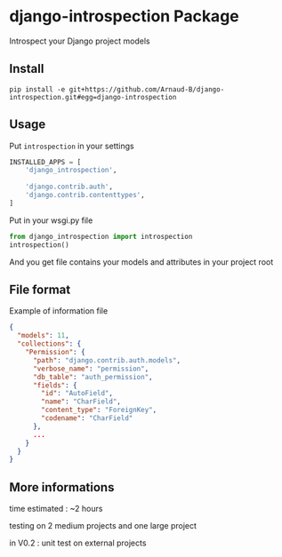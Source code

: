 # django-introspection Package

Introspect your Django project models

## Install

`pip install -e git+https://github.com/Arnaud-B/django-introspection.git#egg=django-introspection`

## Usage

Put ```introspection``` in your settings

   ```python
  INSTALLED_APPS = [
       'django_introspection',
       
       'django.contrib.auth',
       'django.contrib.contenttypes',
  ] 
  ```

Put in your wsgi.py file

   ```python
   from django_introspection import introspection
   introspection()
  ```

And you get file contains your models and attributes in your project root


## File format

Example of information file


```json
{
  "models": 11,
  "collections": {
    "Permission": {
      "path": "django.contrib.auth.models",
      "verbose_name": "permission",
      "db_table": "auth_permission",
      "fields": {
        "id": "AutoField",
        "name": "CharField",
        "content_type": "ForeignKey",
        "codename": "CharField"
      },
      ...
    }
  }
}
```

## More informations

time estimated : ~2 hours

testing on 2 medium projects and one large project

in V0.2 : unit test on external projects